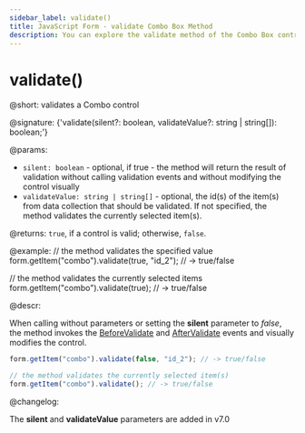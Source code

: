 ```yaml
---
sidebar_label: validate()
title: JavaScript Form - validate Combo Box Method 
description: You can explore the validate method of the Combo Box control of Form in the documentation of the DHTMLX JavaScript UI library. Browse developer guides and API reference, try out code examples and live demos, and download a free 30-day evaluation version of DHTMLX Suite.
---
```


# validate()

@short: validates a Combo control

@signature: {'validate(silent?: boolean, validateValue?: string | string[]): boolean;'}

@params:
- `silent: boolean` - optional, if true - the method will return the result of validation without calling validation events and without modifying the control visually
- `validateValue: string | string[]` - optional, the id(s) of the item(s) from data collection that should be validated. If not specified, the method validates the currently selected item(s).

@returns:
`true`, if a control is valid; otherwise, `false`.

@example:
// the method validates the specified value
form.getItem("combo").validate(true, "id_2"); // -> true/false

// the method validates the currently selected items
form.getItem("combo").validate(true); // -> true/false

@descr:

When calling without parameters or setting the **silent** parameter to *false*, the method invokes the [BeforeValidate](form/api/combo/combo_beforevalidate_event.md) and [AfterValidate](form/api/combo/combo_aftervalidate_event.md) events and visually modifies the control.

```javascript
form.getItem("combo").validate(false, "id_2"); // -> true/false

// the method validates the currently selected item(s)
form.getItem("combo").validate(); // -> true/false
```

@changelog: 

The **silent** and **validateValue** parameters are added in v7.0
